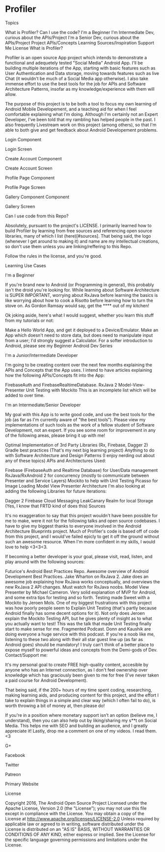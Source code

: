 # Profiler
Topics

What is Profiler?
Can I use the code?
I'm a Beginner
I'm Intermediate Dev, curious about the APIs/Project
I'm a Senior Dev, curious about the APIs/Project
Project APIs/Concepts
Learning Sources/Inspiration
Support Me
License
What is Profiler?

Profiler is an open source App project which intends to demonstrate a functional and adequetely tested "Social Media" Android App. I'll be building multiple iterations of the App, starting with basic features such as User Authentication and Data storage, moving towards features such as live Chat (it wouldn't be much of a Social Media app otherwise). I also take immense effort to use the best tools for the job for APIs and Software Architecture Patterns, insofar as my knowledge/experience with them will allow.

The purpose of this project is to be both a tool to focus my own learning of Android Mobile Developement, and a teaching aid for when I feel comfortable explaining what I'm doing. Although I'm certainly not an Expert Developer, I've been told that my rambling has helped people in the past. I also frequently Livestream work on this project (among others), so that I'm able to both give and get feedback about Android Developement problems.

Login Component

Login Screen

Create Account Component

Create Account Screen

Profile Page Component

Profile Page Screen

Gallery Component Component

Gallery Screen

Can I use code from this Repo?

Absolutely, pursuant to the project's LICENSE. I primarily learned how to build Profiler by learning from free sources and referencing open source libraries, many of which I list (here)[#sources]. That being said, the logo (whenever I get around to making it) and name are my intellectual creations, so don't use them unless you are linking/reffering to this Repo.

Follow the rules in the license, and you're good.

Learning Use Cases

I'm a Beginner

If you're brand new to Android (or Programming in general), this probably isn't the droid you're looking for. While learning about Software Architecture is SUPER IMPORTANT, worrying about RxJava before learning the basics is like worrying about how to cook a Risotto before learning how to turn the stove on. As Gordon Ramsay would say, get the **** out of my kitchen!

Ok joking aside, here's what I would suggest, whether you learn this stuff from my tutorials or not:

Make a Hello World App, and get it deployed to a Device/Emulator.
Make an App which doesn't need to store data, but does need to manipulate input from a user; I'd strongly suggest a Calculator.
For a softer introduction to Android, please see my Beginner Android Dev Series

I'm a Junior/Intermediate Developer

I'm going to be creating content over the next few months explaining the APIs and Concepts that the App uses. I intend to have articles explaining how the following APIs/Concepts fit into the App:

FirebaseAuth and FirebaseRealtimeDatabase.
RxJava 2
Model-View-Presenter
Unit Testing with Mockito
This is an incomplete list which will be added to over time.

I'm an Intermediate/Senior Developer

My goal with this App is to write good code, and use the best tools for the job (as far as I'm currently aware of "the best tools"). Please view my implementations of such tools as the work of a fellow student of Software Development, not an expert. If you see some room for improvement in any of the following areas, please bring it up with me!

Optimal Implementation of 3rd Party Libraries (Rx, Firebase, Dagger 2)
Gradle best practices (That's my next big learning project)
Anything to do with Software Architecture and Design Patterns (I enjoy nerding out about any of these topics)
APIs and Architectures Used:

Firebase (FirebaseAuth and Realtime Database) for User/Data management
RxJava/RxAndroid 2 for concurrency (mostly to communicate between Presenter and Service Layers)
Mockito to help with Unit Testing
Picasso for Image Loading
Model View Presenter Architecture
I'm also looking at adding the following Libraries for future iterations:

Dagger 2
Firebase Cloud Messaging
LeakCanary
Realm for local Storage (Yes, I know that FRTD kind of does this)
Sources

It's no exaggeration to say that this project wouldn't have been possible for me to make, were it not for the following talks and open source codebases. I have to give my biggest thanks to everyone involved in the Android Architecture Blueprints project. Much of Profiler's code is based off of code from this project, and I would've failed epicly to get it off the ground without such an awesome resource. When I'm more confident in my skills, I would love to help <3<3<3.

If becoming a better developer is your goal, please visit, read, listen, and play around with the following sources:

Futurice's Android Best Practices Repo. Awesome overview of Android Development Best Practices.
Jake Wharton on RxJava 2. Jake does an awesome job explaining how RxJava works conceptually, and overviews the new RxJava 2 API changes. Must watch for RxJava noobs.
Model View Presenter by Michael Cameron. Very solid explanation of MVP for Android, and some extra tips for testing and so forth.
Testing made Sweet with a Mockito by Jeroen Mols. One of my biggest frustrations with this project was how poorly people seem to Explain Unit Testing (that's partly because Android finally has some decent options for it). Not only does Jeroen explain the Mockito Testing API, but he gives plenty of insight as to what you actually want to test! This was the talk that made Unit Testing finally start to make sense for me.
Fragmented Podcast. Donn and Kaushik are doing everyone a huge service with this podcast. If you're a noob like me, listening to these two along with their all star guest line up (as far as Android goes) should be mandatory! I truly can't think of a better place to expose myself to powerful ideas and concepts from the Demi-gods of Dev.
Contact/Support me:

It's my personal goal to create FREE high-quality content, accesible by anyone who has an Internet connection, as I don't feel ownership over knowledge which has graciously been given to me for free (I've never taken a paid course for Android Development).

That being said, if the 200+ hours of my time spent coding, researching, making learning aids, and producing content for this project, and the effort I take to explain things in a simple and clear way (which I often fail to do), is worth throwing a bit of money at, then please do!

If you're in a position where monetary support isn't an option (believe me, I understand), then you can also help out by liking/sharing my s**t on Social Media. This helps me with SEO and building an audience, and I greatly appreciate it! Lastly, drop me a comment on one of my videos. I read them. <3

G+

Facebook

Twitter

Patreon

Primary Website

License

Copyright 2016, The Android Open Source Project
Licensed under the Apache License, Version 2.0 (the "License");
you may not use this file except in compliance with the License.
You may obtain a copy of the License at
 http://www.apache.org/licenses/LICENSE-2.0
Unless required by applicable law or agreed to in writing, software
distributed under the License is distributed on an "AS IS" BASIS,
WITHOUT WARRANTIES OR CONDITIONS OF ANY KIND, either express or implied.
See the License for the specific language governing permissions and
limitations under the License.
